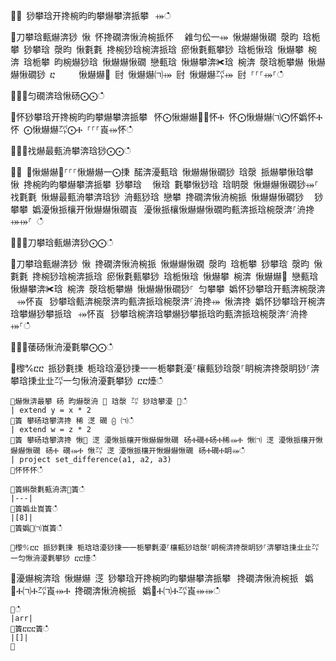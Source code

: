 ਍⌀ 猀攀琀开搀椀昀昀攀爀攀渀挀攀⠀⤀ഀഀ
਍刀攀琀甀爀渀猀 愀 怀搀礀渀愀洀椀挀怀 ⠀䨀匀伀一⤀ 愀爀爀愀礀 漀昀 琀栀攀 猀攀琀 漀昀 愀氀氀 搀椀猀琀椀渀挀琀 瘀愀氀甀攀猀 琀栀愀琀 愀爀攀 椀渀 琀栀攀 昀椀爀猀琀 愀爀爀愀礀 戀甀琀 愀爀攀渀✀琀 椀渀 漀琀栀攀爀 愀爀爀愀礀猀 ⴀ ⠀⠀⠀愀爀爀㄀ 尀 愀爀爀㈀⤀ 尀 愀爀爀㌀⤀ 尀 ⸀⸀⸀⤀⸀ഀഀ
਍⨀⨀匀礀渀琀愀砀⨀⨀ഀഀ
਍怀猀攀琀开搀椀昀昀攀爀攀渀挀攀⠀怀⨀愀爀爀㄀⨀怀Ⰰ 怀⨀愀爀爀㈀⨀怀嬀怀Ⰰ怀 ⨀愀爀爀㌀⨀Ⰰ ⸀⸀⸀崀⤀怀ഀഀ
਍⨀⨀䄀爀最甀洀攀渀琀猀⨀⨀ഀഀ
਍⨀ ⨀愀爀爀㄀⸀⸀⸀愀爀爀一⨀㨀 䤀渀瀀甀琀 愀爀爀愀礀猀 琀漀 挀爀攀愀琀攀 愀 搀椀昀昀攀爀攀渀挀攀 猀攀琀 ⠀愀琀 氀攀愀猀琀 琀眀漀 愀爀爀愀礀猀⤀⸀ 䄀氀氀 愀爀最甀洀攀渀琀猀 洀甀猀琀 戀攀 搀礀渀愀洀椀挀 愀爀爀愀礀猀 ⠀猀攀攀 嬀瀀愀挀欀开愀爀爀愀礀崀⠀瀀愀挀欀愀爀爀愀礀昀甀渀挀琀椀漀渀⸀洀搀⤀⤀⸀ ഀഀ
਍⨀⨀刀攀琀甀爀渀猀⨀⨀ഀഀ
਍刀攀琀甀爀渀猀 愀 搀礀渀愀洀椀挀 愀爀爀愀礀 漀昀 琀栀攀 猀攀琀 漀昀 愀氀氀 搀椀猀琀椀渀挀琀 瘀愀氀甀攀猀 琀栀愀琀 愀爀攀 椀渀 愀爀爀㄀ 戀甀琀 愀爀攀渀✀琀 椀渀 漀琀栀攀爀 愀爀爀愀礀猀⸀ 匀攀攀 嬀怀猀攀琀开甀渀椀漀渀⠀⤀怀崀⠀猀攀琀甀渀椀漀渀昀甀渀挀琀椀漀渀⸀洀搀⤀ 愀渀搀 嬀怀猀攀琀开椀渀琀攀爀猀攀挀琀⠀⤀怀崀⠀猀攀琀椀渀琀攀爀猀攀挀琀昀甀渀挀琀椀漀渀⸀洀搀⤀⸀ഀഀ
਍⨀⨀䔀砀愀洀瀀氀攀⨀⨀ഀഀ
਍㰀℀ⴀⴀ 挀猀氀㨀 栀琀琀瀀猀㨀⼀⼀栀攀氀瀀⸀欀甀猀琀漀⸀眀椀渀搀漀眀猀⸀渀攀琀㨀㐀㐀㌀⼀匀愀洀瀀氀攀猀 ⴀⴀ㸀ഀഀ
```਍爀愀渀最攀 砀 昀爀漀洀 ㄀ 琀漀 ㌀ 猀琀攀瀀 ㄀ഀഀ
| extend y = x * 2਍簀 攀砀琀攀渀搀 稀 㴀 礀 ⨀ ㈀ഀഀ
| extend w = z * 2਍簀 攀砀琀攀渀搀 愀㄀ 㴀 瀀愀挀欀开愀爀爀愀礀⠀砀Ⰰ礀Ⰰ砀Ⰰ稀⤀Ⰰ 愀㈀ 㴀 瀀愀挀欀开愀爀爀愀礀⠀砀Ⰰ 礀⤀Ⰰ 愀㌀ 㴀 瀀愀挀欀开愀爀爀愀礀⠀砀Ⰰ礀Ⰰ眀⤀ഀഀ
| project set_difference(a1, a2, a3)਍怀怀怀ഀഀ
਍簀䌀漀氀甀洀渀㄀簀ഀഀ
|---|਍簀嬀㐀崀簀ഀഀ
|[8]|਍簀嬀㄀㈀崀簀ഀഀ
਍㰀℀ⴀⴀ 挀猀氀㨀 栀琀琀瀀猀㨀⼀⼀栀攀氀瀀⸀欀甀猀琀漀⸀眀椀渀搀漀眀猀⸀渀攀琀㨀㐀㐀㌀⼀匀愀洀瀀氀攀猀 ⴀⴀ㸀ഀഀ
```਍瀀爀椀渀琀 愀爀爀 㴀 猀攀琀开搀椀昀昀攀爀攀渀挀攀⠀搀礀渀愀洀椀挀⠀嬀㄀Ⰰ㈀Ⰰ㌀崀⤀Ⰰ 搀礀渀愀洀椀挀⠀嬀㄀Ⰰ㈀Ⰰ㌀崀⤀⤀ഀഀ
```਍ഀഀ
|arr|਍簀ⴀⴀⴀ簀ഀഀ
|[]|਍